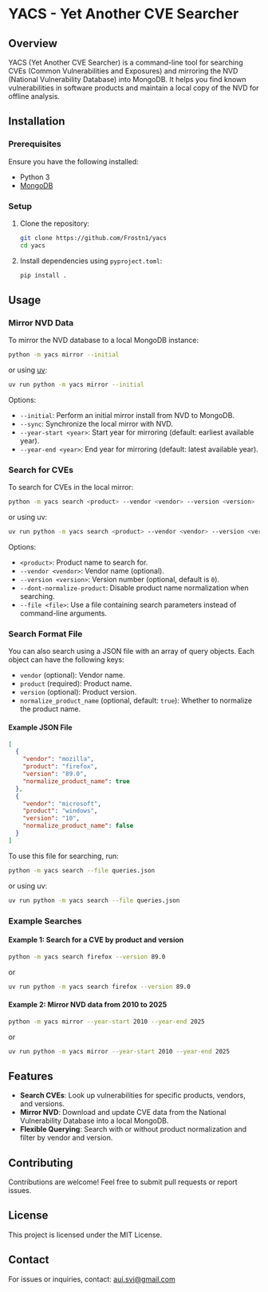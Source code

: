# YACS - Yet Another CVE Searcher

## Overview
YACS (Yet Another CVE Searcher) is a command-line tool for searching CVEs (Common Vulnerabilities and Exposures) and mirroring the NVD (National Vulnerability Database) into MongoDB. It helps you find known vulnerabilities in software products and maintain a local copy of the NVD for offline analysis.

## Installation
### Prerequisites
Ensure you have the following installed:
- Python 3
- [MongoDB](https://www.mongodb.com/docs/manual/installation/)

### Setup
1. Clone the repository:
   ```sh
   git clone https://github.com/Frostn1/yacs
   cd yacs
   ```
2. Install dependencies using `pyproject.toml`:
   ```sh
   pip install .
   ```

## Usage
### Mirror NVD Data
To mirror the NVD database to a local MongoDB instance:
```sh
python -m yacs mirror --initial
```
or using [uv](https://github.com/astral-sh/uv):
```sh
uv run python -m yacs mirror --initial
```
Options:
- `--initial`: Perform an initial mirror install from NVD to MongoDB.
- `--sync`: Synchronize the local mirror with NVD.
- `--year-start <year>`: Start year for mirroring (default: earliest available year).
- `--year-end <year>`: End year for mirroring (default: latest available year).

### Search for CVEs
To search for CVEs in the local mirror:
```sh
python -m yacs search <product> --vendor <vendor> --version <version>
```
or using uv:
```sh
uv run python -m yacs search <product> --vendor <vendor> --version <version>
```
Options:
- `<product>`: Product name to search for.
- `--vendor <vendor>`: Vendor name (optional).
- `--version <version>`: Version number (optional, default is `0`).
- `--dont-normalize-product`: Disable product name normalization when searching.
- `--file <file>`: Use a file containing search parameters instead of command-line arguments.

### Search Format File
You can also search using a JSON file with an array of query objects. Each object can have the following keys:
- `vendor` (optional): Vendor name.
- `product` (required): Product name.
- `version` (optional): Product version.
- `normalize_product_name` (optional, default: `true`): Whether to normalize the product name.

#### Example JSON File
```json
[
  {
    "vendor": "mozilla",
    "product": "firefox",
    "version": "89.0",
    "normalize_product_name": true
  },
  {
    "vendor": "microsoft",
    "product": "windows",
    "version": "10",
    "normalize_product_name": false
  }
]
```
To use this file for searching, run:
```sh
python -m yacs search --file queries.json
```
or using uv:
```sh
uv run python -m yacs search --file queries.json
```

### Example Searches
#### Example 1: Search for a CVE by product and version
```sh
python -m yacs search firefox --version 89.0
```
or
```sh
uv run python -m yacs search firefox --version 89.0
```
#### Example 2: Mirror NVD data from 2010 to 2025
```sh
python -m yacs mirror --year-start 2010 --year-end 2025
```
or
```sh
uv run python -m yacs mirror --year-start 2010 --year-end 2025
```

## Features
- **Search CVEs**: Look up vulnerabilities for specific products, vendors, and versions.
- **Mirror NVD**: Download and update CVE data from the National Vulnerability Database into a local MongoDB.
- **Flexible Querying**: Search with or without product normalization and filter by vendor and version.

## Contributing
Contributions are welcome! Feel free to submit pull requests or report issues.

## License
This project is licensed under the MIT License.

## Contact
For issues or inquiries, contact: aui.svi@gmail.com

